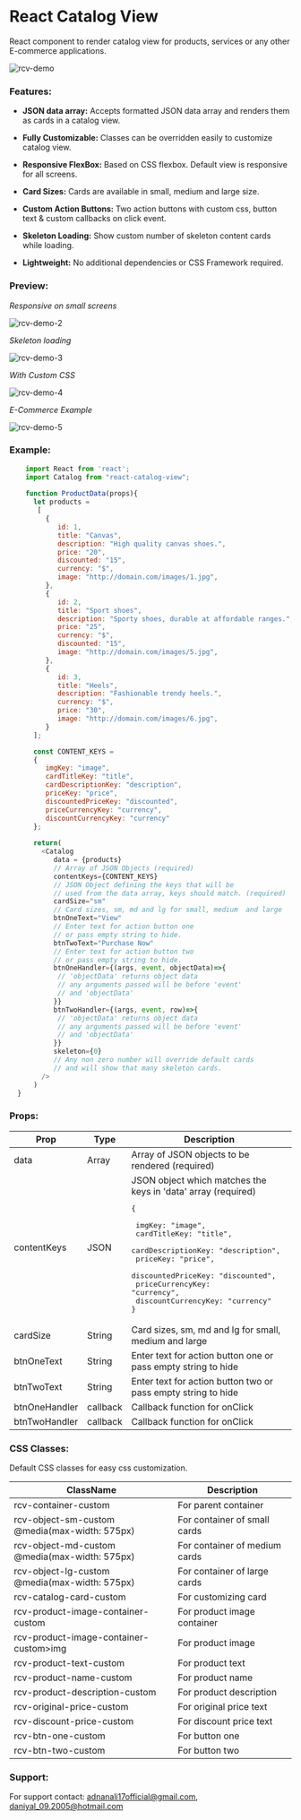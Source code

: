 # React Catalog View

React component to render catalog view for products, services or any other E-commerce applications.

<img src="https://s7.gifyu.com/images/rcv-demo-0.gif" alt="rcv-demo" />

### Features:

 - **JSON data array:**
    Accepts formatted JSON data array and renders them as cards in a catalog view.

 - **Fully Customizable:**
    Classes can be overridden easily to customize catalog view.
    
 - **Responsive FlexBox:**
    Based on CSS flexbox. Default view is responsive for all screens.    

 - **Card Sizes:**
    Cards are available in small, medium and large size.

 - **Custom Action Buttons:**
    Two action buttons with custom css, button text & custom callbacks on click event.
    
- **Skeleton Loading:**
    Show custom number of skeleton content cards while loading.    

 - **Lightweight:**
    No additional dependencies or CSS Framework required.

 

### Preview:  
 
*Responsive on small screens*

<img src="https://yvxw5g.dm.files.1drv.com/y4m7yt3c1-jLnu7C95UjGi-1uF2gb6d5xUvEg66oBxFs1tXC26lL2LbcugiRLQSO9WbMWkaVVNFiWqgDuYQWTurnEE4AR-Qvftf03QWOjxMATmLyHaJAYGQ_ZYh9NVx79g3DX5QO505dcUgOyJdsnPDFruhN8zh8HI0ARTftdinTY4lu1HDZBfOwN2xMfuUzIs3vmYV_e9GGXPXfTAopSYOeA?width=492&height=413&cropmode=none" alt="rcv-demo-2" />

*Skeleton loading*

<img src="https://s7.gifyu.com/images/rcv-demo-5.gif" alt="rcv-demo-3" />

*With Custom CSS*

<img src="https://yvxbra.dm.files.1drv.com/y4mkhaZ1MA1sFZI5MQFhBG08z6T1h9Wmp4n2FdrwKwnN5Q94VQHCLpChdr4IUblFVZnQvijjfvbovV4oHOSDujU926P3niBkyBud70CqbJ4Y4-qoKDt35pgsIV7bEmleFjYcGHi_fYJvj0A5fsac3XbiSoLnEAKLKHm9Jng5qDpM0JLf40RBd2zb9gw2CEuIHO4A32ehs-B8lltdTKOdLYcyQ?width=1334&height=355&cropmode=none" alt="rcv-demo-4" />

*E-Commerce Example*

<img src="https://yvzcua.dm.files.1drv.com/y4mhpXvOm_6wb8vy7w5quU5Lc0R2ghFBbEvCri6yMpgoxc3wrymFaKvJaMJh6718aAvFoIidrHVro11ONCkl5UHViKGL2GeN-mrjXXBmCLW70AvGOccGHhwJLcUaRhyRnJJlrl0UV43qHjllz0-3o-7hp98i06C8N0fRq7PUsGCRUFmmHH-UcI2vYTj7raju0OLi76-tHYyoIPzLZTG3UHSXA?width=1310&height=450&cropmode=none" alt="rcv-demo-5" />

### Example:
```js  
    import React from 'react';
    import Catalog from "react-catalog-view";
    
    function ProductData(props){
      let products = 
       [
         {
            id: 1,
            title: "Canvas",
            description: "High quality canvas shoes.",
            price: "20",
            discounted: "15",
            currency: "$",
            image: "http://domain.com/images/1.jpg",
         },
         {
            id: 2,
            title: "Sport shoes",
            description: "Sporty shoes, durable at affordable ranges.",
            price: "25",
            currency: "$",
            discounted: "15",
            image: "http://domain.com/images/5.jpg",
         },
         {
            id: 3,
            title: "Heels",
            description: "Fashionable trendy heels.",
            currency: "$",
            price: "30",
            image: "http://domain.com/images/6.jpg",
         }
      ];

      const CONTENT_KEYS = 
      {             
         imgKey: "image",
         cardTitleKey: "title",
         cardDescriptionKey: "description",
         priceKey: "price",
         discountedPriceKey: "discounted",
         priceCurrencyKey: "currency",
         discountCurrencyKey: "currency"
      };
	
      return(
        <Catalog
           data = {products}		
           // Array of JSON Objects (required)
           contentKeys={CONTENT_KEYS}  
           // JSON Object defining the keys that will be 
           // used from the data array, keys should match. (required)
           cardSize="sm"
           // Card sizes, sm, md and lg for small, medium  and large
           btnOneText="View"
           // Enter text for action button one 
           // or pass empty string to hide.  
           btnTwoText="Purchase Now"
           // Enter text for action button two 
           // or pass empty string to hide.
           btnOneHandler={(args, event, objectData)=>{
            // 'objectData' returns object data
            // any arguments passed will be before 'event' 
            // and 'objectData'
           }}
           btnTwoHandler={(args, event, row)=>{
            // 'objectData' returns object data
            // any arguments passed will be before 'event' 
            // and 'objectData'
           }}
           skeleton={0}
           // Any non zero number will override default cards
           // and will show that many skeleton cards.
        />
      )
  }
```
### Props:
Prop | Type | Description
---- | ---- | ----
data        | Array | Array of JSON objects to be rendered (required)|
contentKeys | JSON | JSON object which matches the keys in 'data' array (required) <pre>{ <br/> imgKey: "image", <br/> cardTitleKey: "title", <br/> cardDescriptionKey: "description", <br/> priceKey: "price", <br/> discountedPriceKey: "discounted", <br/> priceCurrencyKey: "currency",<br /> discountCurrencyKey: "currency" <br/>} </pre>
cardSize  | String | Card sizes, sm, md and lg for small, medium  and large |
btnOneText    | String | Enter text for action button one or pass empty string to hide |
btnTwoText    | String | Enter text for action button two or pass empty string to hide |
btnOneHandler | callback | Callback function for onClick
btnTwoHandler | callback | Callback function for onClick

### CSS Classes:

Default CSS classes for easy css customization.

ClassName | Description
---- | ----
rcv-container-custom | For parent container
rcv-object-sm-custom <br/> @media(max-width: 575px) | For container of small cards
rcv-object-md-custom <br/> @media(max-width: 575px) | For container of medium cards
rcv-object-lg-custom <br/> @media(max-width: 575px) | For container of large cards
rcv-catalog-card-custom | For customizing card 
rcv-product-image-container-custom | For product image container 
rcv-product-image-container-custom>img | For product image
rcv-product-text-custom | For product text
rcv-product-name-custom | For product name
rcv-product-description-custom | For product description
rcv-original-price-custom | For original price text
rcv-discount-price-custom | For discount price text
rcv-btn-one-custom | For button one 
rcv-btn-two-custom | For button two 

### Support:  
For support contact: adnanali17official@gmail.com, daniyal_09.2005@hotmail.com
